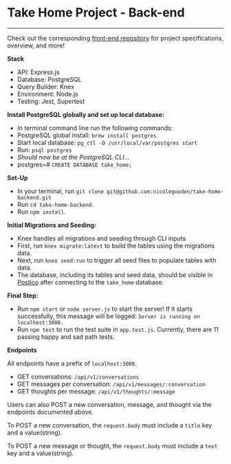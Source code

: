 # Take Home Project - Back-end
---

Check out the corresponding [front-end repository](https://github.com/nicolegooden/take-home-frontend) for project specifications, overview, and more!

**Stack**

* API: Express.js
* Database: PostgreSQL
* Query Builder: Knex
* Environment: Node.js
* Testing: Jest, Supertest

**Install PostgreSQL globally and set up local database:**

* In terminal command line run the following commands:
* PostgreSQL global install: `brew install postgres` 
* Start local database: `pg_ctl -D /usr/local/var/postgres start`
* Run: `psql postgres`
* *Should now be at the PostgreSQL CLI...*
* postgres=# `CREATE DATABASE take_home;`

**Set-Up**

* In your terminal, run `git clone git@github.com:nicolegooden/take-home-backend.git`
* Run `cd take-home-backend`.
* Run `npm install`.

**Initial Migrations and Seeding:**

* Knex handles all migrations and seeding through CLI inputs
* First, run `knex migrate:latest` to build the tables using the migrations data. 
* Next, run `knex seed:run` to trigger all seed files to populate tables with data.
* The database, including its tables and seed data, should be visible in [Postico](https://eggerapps.at/postico/) after connecting to the `take_home` database.

**Final Step:**
* Run `npm start` or `node server.js` to start the server! If it starts successfully, this message will be logged: `Server is running on localhost:3000.`
* Run `npm test` to run the test suite in `app.test.js`. Currently, there are 11 passing happy and sad path tests.

**Endpoints**

All endpoints have a prefix of `localhost:3000`.

* GET conversations: `/api/v1/conversations`
* GET messages per conversation: `/api/v1/messages/:conversation`
* GET thoughts per message: `/api/v1/thoughts/:message`

Users can also POST a new conversation, message, and thought via the endpoints documented above. 

To POST a new conversation, the `request.body` must include a `title` key and a value(string). 

To POST a new message or thought, the `request.body` must include a `text` key and a value(string).




